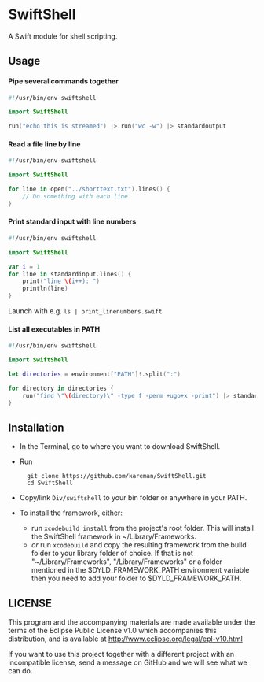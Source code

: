 # SwiftShell

A Swift module for shell scripting.


##  Usage

#### Pipe several commands together

```swift
#!/usr/bin/env swiftshell

import SwiftShell

run("echo this is streamed") |> run("wc -w") |> standardoutput 
```

#### Read a file line by line

```swift
#!/usr/bin/env swiftshell

import SwiftShell

for line in open("../shorttext.txt").lines() {
	// Do something with each line
}
```

#### Print standard input with line numbers

```swift
#!/usr/bin/env swiftshell

import SwiftShell

var i = 1
for line in standardinput.lines() {
	print("line \(i++): ")
	println(line)
}
```

Launch with e.g. `ls | print_linenumbers.swift`

#### List all executables in PATH

```swift
#!/usr/bin/env swiftshell

import SwiftShell

let directories = environment["PATH"]!.split(":")

for directory in directories {
	run("find \"\(directory)\" -type f -perm +ugo+x -print") |> standardoutput
}
```

## Installation

- In the Terminal, go to where you want to download SwiftShell.
- Run

        git clone https://github.com/kareman/SwiftShell.git 
        cd SwiftShell

- Copy/link `Div/swiftshell` to your bin folder or anywhere in your PATH.
- To install the framework, either:
  - run `xcodebuild install` from the project's root folder. This will install the SwiftShell framework in ~/Library/Frameworks.
  - _or_ run `xcodebuild` and copy the resulting framework from the build folder to your library folder of choice. If that is not "~/Library/Frameworks", "/Library/Frameworks" or a folder mentioned in the $DYLD_FRAMEWORK_PATH environment variable then you need to add your folder to $DYLD_FRAMEWORK_PATH.


## LICENSE

This program and the accompanying materials are made available under the terms of the Eclipse Public License v1.0 which accompanies this distribution, and is available at http://www.eclipse.org/legal/epl-v10.html

If you want to use this project together with a different project with an incompatible license, send a message on GitHub and we will see what we can do.

